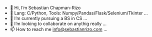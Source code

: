 - 👋 Hi, I’m Sebastian Chapman-Rizo
- 👀 Lang: C/Python, Tools: Numpy/Pandas/Flask/Selenium/Tkinter ...
- 🌱 I’m currently pursuing a BS in CS ...
- 💞️ I’m looking to collaborate on anythig really ...
- 📫 How to reach me info@sebastianrizo.com ...

<!---
RyeR123/RyeR123 is a ✨ special ✨ repository because its `README.md` (this file) appears on your GitHub profile.
You can click the Preview link to take a look at your changes.
--->
